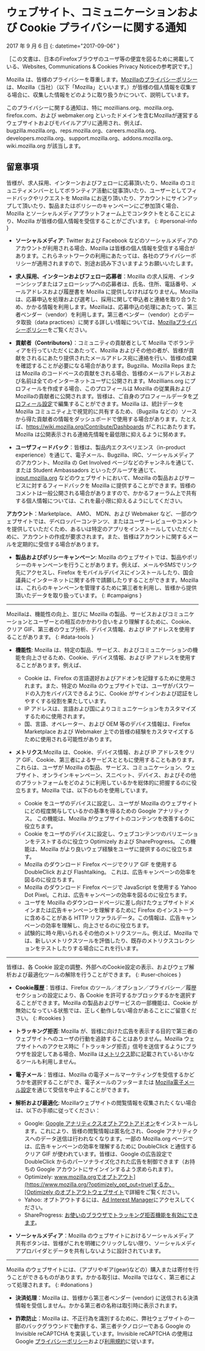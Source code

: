 # ウェブサイト、コミュニケーションおよび Cookie プライバシーに関する通知

2017 年 9 月 6 日
{: datetime="2017-09-06" }

［この文書は、日本のFirefoxブラウザのユーザ等の便宜を図るために掲載している、Websites, Communications & Cookies Privacy Noticeの参考訳です。］

Mozilla は、皆様のプライバシーを尊重します。[Mozillaのプライバシーポリシー](https://www.mozilla.org/privacy/)は、Mozilla（当社）（以下「Mozilla」といいます。）が皆様の個人情報を収集する場合に、収集した情報をどのように取り扱うかについて、説明しています。

このプライバシーに関する通知は、特に mozillians.org、mozilla.org、firefox.com、および webmaker.org といったドメインを含むMozillaが運営するウェブサイトおよびモバイルアプリに適用され、例えば、bugzilla.mozilla.org、reps.mozilla.org、careers.mozilla.org、developers.mozilla.org、support.mozilla.org、addons.mozilla.org、wiki.mozilla.org が該当します。

## 留意事項

皆様が、求人採用、インターンおよびフェローに応募頂いたり、Mozilla のコミュニティメンバーとしてボランティア活動に従事頂いたり、ユーザーとしてフィードバックやリクエストを Mozilla にお送り頂いたり、アカウントにサインアップして頂いたり、製品またはポリシーのキャンペーンにご参加頂く場合、Mozilla とソーシャルメディアプラットフォーム上でコンタクトをとることにより、Mozilla が皆様の個人情報を受信することがございます。
{: #personal-info }

* **ソーシャルメディア**: Twitter および Facebook などのソーシャルメディアのアカウントが利用される場合、Mozilla は皆様の個人情報を受信する場合があります。これらネットワークの利用にあたっては、各社のプライバシーポリシーが適用されますので、別途お読み下さいますようお願いいたします。

* **求人採用、インターンおよびフェロー応募者**：Mozilla の求人採用、インターンシップまたはフェローシップへの応募者は、氏名、住所、電話番号、メールアドレスおよび履歴書を Mozilla に提供しなければなりません。Mozilla は、応募申込を処理および選考し、採用に関して申込者と連絡を取り合うため、かかる情報を利用します。Mozillaは、応募申込の処理にあたって、第三者ベンダー（vendor）を利用します。第三者ベンダー（vendor）とのデータ取扱（data practices）に関する詳しい情報については、[Mozillaプライバシーポリシー](https://www.mozilla.org/privacy/)をご覧ください。

* **貢献者（Contributors）**：コミュニティの貢献者として Mozilla でボランティアを行っていただくにあたって、Mozilla およびその他の者が、皆様が貢献をされるにあたり提供されたメールアドレス宛に連絡を行い、皆様の成果を確認することが必要になる場合があります。Bugzilla、Mozilla Reps または Mozilla のコードベースの貢献をされる場合、皆様のメールアドレスおよび名前は全てのインターネットユーザに公開されます。Mozillians.org にプロフィールを作成する場合、このプロフィールは Mozilla の従業員およびMozillaの貢献者に公開されます。皆様は、ご自身のプロフィールデータを[プロフィール設定](https://mozillians.org/user/edit)で編集することができます。Mozilla は、統計データを Mozilla コミュニティ上で視覚的に共有するため、（Bugzilla などの）ソースから得た貢献者の情報をダッシュボードで使用する場合があります。たとえば、https://wiki.mozilla.org/Contribute/Dashboards がこれにあたります。Mozilla は公開表示される連絡先情報を最低限に抑えるように努めます。

* **ユーザフィードバック**：皆様は、製品内エクスペリエンス（in-product experience）を通じて、電子メール、Bugzilla、IRC、ソーシャルメディアのアカウント、Mozilla の Get Involved ページなどのチャンネルを通じて、または Student Ambassadors といったグループを通じて、[input.mozilla.org](https://input.mozilla.org/) などのウェブサイトにおいて、Mozilla の製品およびサービスに対するフィードバックを Mozilla に提供することができます。皆様のコメントは一般公開される場合がありますので、かかるフォーラム上で共有する個人情報については、これを最小限に抑えるようにしてください。

**アカウント**：Marketplace、 AMO、 MDN、および Webmaker など、一部のウェブサイトでは、デベロッパーコンテンツ、またはユーザーレビューやコメントを提供していただくため、あるいは特定のアプリをインストールしていただくために、アカウントの作成が要求されます。また、皆様はアカウントに関するメールを定期的に受信する場合があります。

* **製品およびポリシーキャンペーン**: Mozilla のウェブサイトでは、製品やポリシーのキャンペーンを行うことがあります。例えば、メールやSMSでリンク先にアクセスし、Firefox をモバイルデバイスにインストールしたり、国会議員にインターネットに関する件で請願したりすることができます。Mozilla は、これらのキャンペーンを管理するために第三者を利用し、皆様から提供頂いたデータを取り扱っています。
{: #campaigns }

---------------------------------------

Mozillaは、機能性の向上、並びに Mozilla の製品、サービスおよびコミュニケーションとユーザーとの相互のかかわり合いをより理解するために、Cookie、クリア GIF、第三者のウェブ分析、デバイス情報、および IP アドレスを使用することがあります。
{: #data-tools }

* **機能性**: Mozilla は、特定の製品、サービス、およびコミュニケーションの機能を向上させるため、Cookie、デバイス情報、および IP アドレスを使用することがあります。例えば、
    * Cookie は、Firefox の言語選好およびアドオンを記録するために使用されます。また、特定の Mozilla のウェブサイトでは、ユーザがパスワードの入力をバイパスできるように、Cookie がサインインおよび認証をしやすくする役割を果たしています。 
    * IP アドレスは、言語および国によりコミュニケーションをカスタマイズするために使用されます。  
    * 国、言語、オペレーター、および OEM 等のデバイス情報は、Firefox Marketplace および Webmaker 上での皆様の経験をカスタマイズするために使用される可能性があります。

* **メトリクス**:Mozilla は、Cookie、デバイス情報、および IP アドレスをクリア GIF、Cookie、第三者によるサービスとともに使用することもあります。これらは、ユーザが Mozilla の製品、サービス、コミュニケーション、ウェブサイト、オンラインキャンペーン、スニペット、デバイス、およびその他のプラットフォームをどのように利用しているかを総体的に把握するのに役立ちます。Mozilla では、以下のものを使用しています。
    * Cookie をユーザのデバイスに設定し、ユーザが Mozilla のウェブサイトにどの程度関与しているかの基準を得るための Google アナリティクス。      この機能は、Mozilla がウェブサイトのコンテンツを改善するのに役立ちます。  
    * Cookie をユーザのデバイスに設定し、ウェブコンテンツのバリエーションをテストするのに役立つ Optimizely および ShareProgress。  この機能は、Mozilla がより良いウェブ経験をユーザに提供するのに役立ちます。
    * Mozilla のダウンロード Firefox ページでクリア GIF を使用する DoubleClick および Flashtalking。  これは、広告キャンペーンの効率を図るのに役立ちます。
    * Mozilla のダウンロード Firefox ページで JavaScript を使用する Yahoo Dot Pixel。これは、広告キャンペーンの効率を図るのに役立ちます。 
    * ユーザを Mozilla のダウンロードページに差し向けたウェブサイトドメインまたは広告キャンペーンを理解するために Firefox のインストーラに含めることがある HTTP リファラルデータ。この情報は、広告キャンペーンの効率を理解し、向上させるのに役立ちます。
    * 試験的に時々用いられるその他のメトリクスツール。例えば、Mozilla では、新しいメトリクスツールを評価したり、既存のメトリクスコレクションをテストしたりする場合にこれを行います。

---------------------------------------

皆様は、各 Cookie 設定の調整、外部へのCookie設定の表示、およびウェブ解析および最適化ツールの解除を行うことができます。
{: #user-choices }

* **Cookie履歴**：皆様は、Firefox のツール／オプション／プライバシー／履歴セクションの設定により、各 Cookie を許可するかブロックするかを選択することができます。Mozilla の製品およびサービスの一部機能は、Cookie が無効になっている状態では、正しく動作しない場合があることにご留意ください。
{: #cookies }

* **トラッキング拒否**: Mozilla が、皆様に向けた広告を表示する目的で第三者のウェブサイトへのユーザの行動を追跡することはありません。Mozilla ウェブサイトへのアクセス時に「トラッキング拒否」信号を送信するようにブラウザを設定してある場合、Mozilla は[メトリクス](#data-tools)節に記載されているいかなるツールも利用しません。

* **電子メール**：皆様は、Mozilla の電子メールマーケティングを受信するかどうかを選択することができ、電子メールのフッターまたは [Mozilla電子メール設定](https://www.mozilla.org/newsletter/recovery/)を通じて受信を中止することができます。

* **解析および最適化**: Mozillaウェブサイトの閲覧情報を収集されたくない場合は、以下の手順に従ってください：
    *  Google: [Google アナリティクスオプトアウトアドオン](https://tools.google.com/dlpage/gaoptout)をインストールします。これにより、皆様の閲覧情報は匿名化され、Google アナリティクスへのデータ送信は行われなくなります。一部の Mozilla.org ページでは、広告キャンペーンの効率を理解するために DoubleClick と通信するクリア GIF が使われています。皆様は、Google の広告設定で DoubleClick からのパーソナライズ化された広告を制御できます（お持ちの Google アカウントにサインインするよう求められます）。
    *  Optimizely: [www.mozilla.orgでオプトアウト](https://www.mozilla.org/?optimizely_opt_out=true)するか、[Optimizely のオプトアウトウェブサイト](https://www.optimizely.com/opt_out)で詳細をご覧ください。
    *  Yahoo: オプトアウトするには、[Ad Interest Manager](https://aim.yahoo.com/aim/us/en/optout/)にアクセスしてください。
    *  ShareProgress: [お使いのブラウザでトラッキング拒否機能を有効にできます](https://support.mozilla.org/kb/how-do-i-turn-do-not-track-feature)。

* **ソーシャルメディア**：Mozilla のウェブサイトにおけるソーシャルメディア共有ボタンは、皆様がこれを明確にクリックしない限り、ソーシャルメディアプロバイダとデータを共有しないように設計されています。

---------------------------------------

Mozilla のウェブサイトには、（アプリやギア(gear)などの）購入または寄付を行うことができるものがあります。かかる取引は、Mozilla ではなく、第三者によって処理されます。
{: #donations }

* **決済処理**：Mozilla は、皆様から第三者ベンダー (vendor) に送信される決済情報を受信しません。かかる第三者の名称は取引時に表示されます。

* **詐欺防止**：Mozilla は、不正行為を識別するために、弊社ウェブサイトの一部のバックグラウンドで動作する、第三者テクノロジーである Google の Invisible reCAPTCHA を実装しています。Invisible reCAPTCHA の使用は Google [プライバシーポリシー](https://www.google.com/intl/en/policies/privacy/)および[利用規約](https://www.google.com/intl/en/policies/terms/)に従います。
